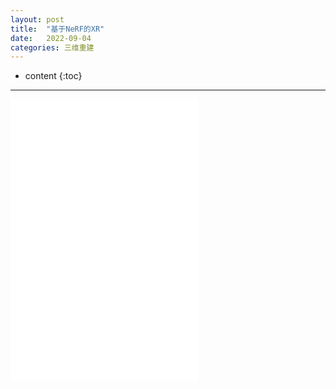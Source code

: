 ```yaml
---
layout: post
title:  "基于NeRF的XR"
date:   2022-09-04
categories: 三维重建
---
```

* content
{:toc}

---


<iframe src="//player.bilibili.com/player.html?aid=260176113&bvid=BV1De411g73r&cid=823579775&page=1" scrolling="no" border="0" frameborder="no" framespacing="0" allowfullscreen="true"> </iframe>


<iframe src="//player.bilibili.com/player.html?aid=260176113&bvid=BV1De411g73r&cid=823579775&page=1" scrolling="no" border="0" frameborder="no" framespacing="0" allowfullscreen="true"> </iframe>


<iframe src="//player.bilibili.com/player.html?aid=515135234&bvid=BV12g411U7L6&cid=823578744&page=1" scrolling="no" border="0" frameborder="no" framespacing="0" allowfullscreen="true"> </iframe>